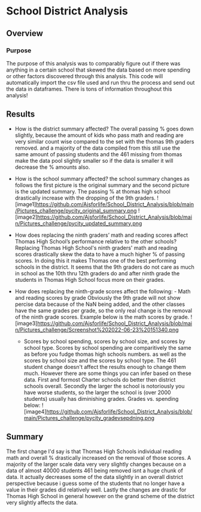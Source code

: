 # School District Analysis

## Overview

### Purpose
The purpose of this analysis was to comparably figure out if there was anything in a certain school that skewed the data based on more spending or other factors discovered through this analysis. This code will automatically import the csv file used and run thru the process and send out the data in dataframes. There is tons of information throughout this analysis!

## Results
 - How is the district summary affected?
The overall passing % goes down slightly, because the amount of kids who pass math and reading are very similar count wise    compared to the set with the thomas 9th graders removed. and a majority of the data compiled from this still use the same    amount of passing students and the 461 missing from thomas make the data pool slightly smaller so if the data is smaller it will decrease the % amounts also.
 - How is the school summary affected?
the school summary changes as follows the first picture is the original summary and the second picture is the updated summary. The passing % at thomas high school drastically increase with the dropping of the 9th graders.
![image1]https://github.com/Ajsforlife/School_District_Analysis/blob/main/Pictures_challenge/pycity_original_summary.png
![image2]https://github.com/Ajsforlife/School_District_Analysis/blob/main/Pictures_challenge/pycity_updated_summary.png
 - How does replacing the ninth graders’ math and reading scores affect Thomas High School’s performance relative to the        other schools?
Replacing Thomas High School's ninth graders' math and reading scores drastically skew the data to have a much higher % of passing scores. In doing this it makes Thomas one of the best performing schools in the district. It seems that the 9th graders do not care as much in school as the 10th thru 12th graders do and after ninth grade the students in Thomas High School focus more on their grades.
 - How does replacing the ninth-grade scores affect the following:
            - Math and reading scores by grade
            Obviously the 9th grade will not show percise data because of the NaN being added, and the other classes have the same grades per grade, so the only real change is the removal of the ninth grade scores. Example below is the math scores by grade. ![image3]https://github.com/Ajsforlife/School_District_Analysis/blob/main/Pictures_challenge/Screenshot%202022-06-23%20151340.png
            
      - Scores by school spending, scores by school size, and scores by school type.
Scores by school spending are comparitively the same as before you fudge thomas high schools numbers.
as well as the scores by school size and the scores by school type. The 461 student change doesn't affect the results enough to change them much. However there are some things you can infer based on these data. First and formost Charter schools do better then district schools overall. Secondly the larger the school is notoriously you have worse students, so the larger the school is (over 2000 students) usually has diminishing grades.
          Grades vs. spending below:
![image4]https://github.com/Ajsforlife/School_District_Analysis/blob/main/Pictures_challenge/pycity_gradevsepdning.png

## Summary
The first change I'd say is that Thomas High Schools individual reading math and overall % drastically increased on the removal of those scores. A majority of the larger scale data very very slightly changes because on a data of almost 40000 students 461 being removed isnt a huge chunk of data. It actually decreases some of the data slightly in an overall district perspective because i guess some of the students that no longer have a value in their grades did relatively well. Lastly the changes are drastic for Thomas High School in general however on the grand scheme of the district very slightly affects the data.
